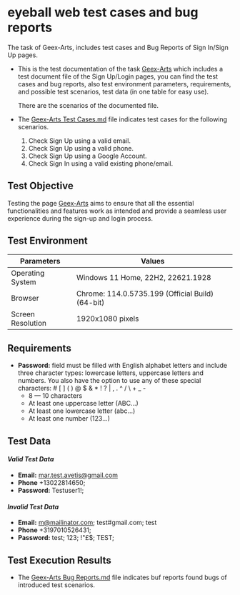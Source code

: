# eyeball web test cases and bug reports 

The task of Geex-Arts, includes test cases and Bug Reports of Sign In/Sign Up pages.

- This is the test documentation of the task [Geex-Arts](https://eyeb-web-git-dev-eyeb.vercel.app/feed) which includes a test document file of the Sign Up/Login pages, you can find the test cases and bug reports, also test environment parameters, requirements, and possible test scenarios, test data (in one table for easy use).

  There are the scenarios of the documented file.
- The [Geex-Arts Test Cases.md](https://github.com/mariamavetisyan22/eyeb-web-test-case-bug-report-task/blob/main/Geex-Arts%20Test%20Cases.md) file indicates test cases for the following scenarios.
  
  1. Check Sign Up using a valid email.
  2. Check Sign Up using a valid phone.
  3. Check Sign Up using a Google Account.
  4. Check Sign In using a valid existing phone/email.

## **Test Objective**
 
Testing the page [Geex-Arts](https://eyeb-web-git-dev-eyeb.vercel.app/feed) aims to ensure that all the essential functionalities and features work as intended and provide a seamless user experience during the sign-up and login process.

## **Test Environment**
Parameters | Values | 
--- | --- |
Operating System | Windows 11 Home, 22H2, 22621.1928 |
Browser | Chrome: 114.0.5735.199 (Official Build) (64-bit) |
Screen Resolution | 1920x1080 pixels |

## **Requirements**

- **Password:** field must be filled with English alphabet letters and include three character types: lowercase letters, uppercase letters and numbers. You also have the option to use any of these special characters: # [ ] ( ) @ $ & * ! ? | , . ^ / \ + _ -
   - 8 — 10 characters
   - At least one uppercase letter (ABC...)
   - At least one lowercase letter (abc...)
   - At least one number (123...)


## **Test Data**
#### _Valid Test Data_
  - **Email:** mar.test.avetis@gmail.com
  - **Phone** +13022814650;
  - **Password:** Testuser1!;
#### _Invalid Test Data_
  - **Email:** m@mailinator.com; test#gmail.com; test
  - **Phone** +3197010526431;
  - **Password:** test; 123; !"£$; TEST; 

## **Test Execution Results**

- The [Geex-Arts Bug Reports.md](https://github.com/mariamavetisyan22/eyeb-web-test-case-bug-report-task/blob/main/Geex-Arts%20Bug%20Reports.md) file indicates buf reports found bugs of introduced test scenarios.
